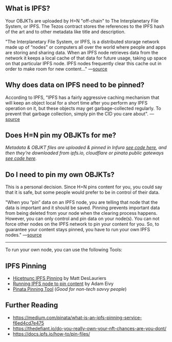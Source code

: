 ## What is IPFS?
Your OBJKTs are uploaded by H=N "off-chain" to The Interplanetary File System, or IPFS. The Tezos contract stores the references to the IPFS hash of the art and to other metadata like title and description.

"The Interplanetary File System, or IPFS, is a distributed storage network made up of “nodes” or computers all over the world where people and apps are storing and sharing data. When an IPFS node retrieves data from the network it keeps a local cache of that data for future usage, taking up space on that particular IPFS node. IPFS nodes frequently clear this cache out in order to make room for new content..." —[source](https://medium.com/pinata/what-is-an-ipfs-pinning-service-f6ed4cd7e475)

## Why does data on IPFS need to be pinned?

According to IPFS, "IPFS has a fairly aggressive caching mechanism that will keep an object local for a short time after you perform any IPFS operation on it, but these objects may get garbage-collected regularly. To prevent that garbage collection, simply pin the CID you care about". —[source](https://docs.ipfs.io/how-to/pin-files/)

## Does H=N pin my OBJKTs for me?

_Metadata & OBJKT files are uploaded & pinned in Infura [see code here](https://github.com/hicetnunc2000/hicetnunc/blob/main/src/data/ipfs.js#L12), and then they're downloaded from ipfs.io, cloudflare or pinata public gateways [see code here](https://github.com/hicetnunc2000/hicetnunc/blob/main/src/pages/objkt-display/tabs/info.js#L11)._

## Do I need to pin my own OBJKTs?

This is a personal decision. Since H=N pins content for you, you could say that it is safe, but some people would prefer to be in control of their data.

"When you “pin” data on an IPFS node, you are telling that node that the data is important and it should be saved. Pinning prevents important data from being deleted from your node when the clearing process happens. However, you can only control and pin data on your node(s). You can not force other nodes on the IPFS network to pin your content for you. So, to guarantee your content stays pinned, you have to run your own IPFS nodes." —[source](https://medium.com/pinata/what-is-an-ipfs-pinning-service-f6ed4cd7e475)

***

To run your own node, you can use the following Tools:

## IPFS Pinning

* [Hicetnunc IPFS Pinning](https://gist.github.com/mattdesl/47f4ea12ea131eed8401bdacf95a1f47) by Matt DesLauriers
* [Running IPFS node to pin content](https://twitter.com/antic/status/1374417104489697283?s=20) by Adam Eivy
* [Pinata Pinning Tool](https://www.youtube.com/watch?v=FFNF0RX2O_k) (_Good for non-tech savvy people_)

## Further Reading
* https://medium.com/pinata/what-is-an-ipfs-pinning-service-f6ed4cd7e475
* https://thedefiant.io/do-you-really-own-your-nft-chances-are-you-dont/
* https://docs.ipfs.io/how-to/pin-files/